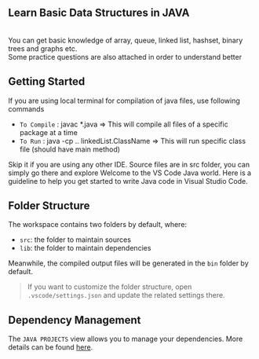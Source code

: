 ## Learn Basic Data Structures in JAVA
<br>
You can get basic knowledge of array, queue, linked list, hashset, binary trees and graphs etc.
<br> Some practice questions are also attached in order to understand better

## Getting Started
If you are using local terminal for compilation of java files, use following commands
- `To Compile` : javac *.java => This will compile all files of a specific package at a time
- `To Run` : java -cp .. linkedList.ClassName  => This will run specific class file (should have main method)

Skip it if you are using any other IDE. Source files are in src folder, you can simply go there and explore
Welcome to the VS Code Java world. Here is a guideline to help you get started to write Java code in Visual Studio Code. 

## Folder Structure

The workspace contains two folders by default, where:

- `src`: the folder to maintain sources
- `lib`: the folder to maintain dependencies

Meanwhile, the compiled output files will be generated in the `bin` folder by default.


> If you want to customize the folder structure, open `.vscode/settings.json` and update the related settings there.

## Dependency Management

The `JAVA PROJECTS` view allows you to manage your dependencies. More details can be found [here](https://github.com/microsoft/vscode-java-dependency#manage-dependencies).
